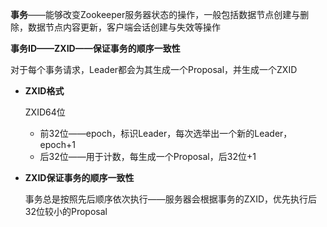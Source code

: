 **事务**——能够改变Zookeeper服务器状态的操作，一般包括数据节点创建与删除，数据节点内容更新，客户端会话创建与失效等操作

**事务ID——ZXID——保证事务的顺序一致性**

对于每个事务请求，Leader都会为其生成一个Proposal，并生成一个ZXID

* **ZXID格式**

  ZXID64位

  * 前32位——epoch，标识Leader，每次选举出一个新的Leader，epoch+1
  * 后32位——用于计数，每生成一个Proposal，后32位+1

  

* **ZXID保证事务的顺序一致性**

  事务总是按照先后顺序依次执行——服务器会根据事务的ZXID，优先执行后32位较小的Proposal